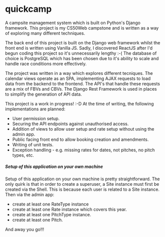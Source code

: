 # quickcamp
A campsite management system which is built on Python's Django framework.  This project is my CS50Web campstone and is written as a way of exploring many different techniques. 

The back end of this project is built on the Django web framework whilst the front end is written using Vanilla JS.  Sadly, I discovered ReactJS after I'd begun coding this 
project so it's unnecessarily lengthy :-( The database of choice is PostgreSQL which has been chosen due to it's ability to scale and handle race conditions more effectively.

The project was written in a way which explores different tecniques.  The calendar views operate as an SPA, implementing AJAX requests to load data from the backend to the frontend.
The API's that handle these requests are a mix of FBVs and CBVs.  The Django Rest Framework is used in places to simplify the generation of API data. 

This project is a work in progress! :-D At the time of writing, the following implementations are planned:
- User permission setup.
- Securing the API endpoints against unauthorised access. 
- Addition of views to allow user setup and rate setup without using the admin app.
- Public facing front end to allow booking creation and amendments.
- Writing of unit tests.
- Exception handling - e.g. missing rates for dates, not pitches, no pitch types, etc. 

##### Setup of this application on your own machine #####

Setup of this application on your own machine is pretty straightforward.  The only quirk is that in order to create a superuser, a Site instance must first be created via the Shell.  This is 
because each user is related to a Site instance.  Then via the admin app:
- create at least one RateType instance
- create at least one Rate instance which covers this year. 
- create at least one PitchType instance.
- create at least one Pitch.

And away you go!!!
